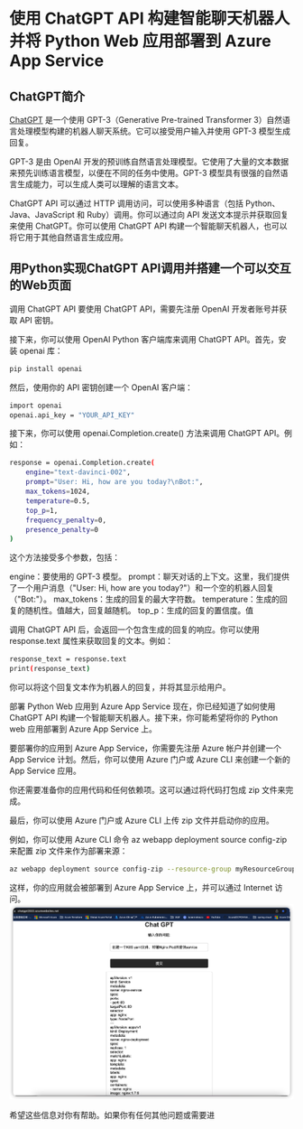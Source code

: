 # 使用 ChatGPT API 构建智能聊天机器人并将 Python Web 应用部署到 Azure App Service

## ChatGPT简介
[ChatGPT](https://openai.com/blog/chatgpt/) 是一个使用 GPT-3（Generative Pre-trained Transformer 3）自然语言处理模型构建的机器人聊天系统。它可以接受用户输入并使用 GPT-3 模型生成回复。

GPT-3 是由 OpenAI 开发的预训练自然语言处理模型。它使用了大量的文本数据来预先训练语言模型，以便在不同的任务中使用。GPT-3 模型具有很强的自然语言生成能力，可以生成人类可以理解的语言文本。

ChatGPT API 可以通过 HTTP 调用访问，可以使用多种语言（包括 Python、Java、JavaScript 和 Ruby）调用。你可以通过向 API 发送文本提示并获取回复来使用 ChatGPT。你可以使用 ChatGPT API 构建一个智能聊天机器人，也可以将它用于其他自然语言生成应用。


## 用Python实现ChatGPT API调用并搭建一个可以交互的Web页面

调用 ChatGPT API
要使用 ChatGPT API，需要先注册 OpenAI 开发者账号并获取 API 密钥。

接下来，你可以使用 OpenAI Python 客户端库来调用 ChatGPT API。首先，安装 openai 库：

```bash
pip install openai
```
然后，使用你的 API 密钥创建一个 OpenAI 客户端：

```bash
import openai
openai.api_key = "YOUR_API_KEY"
```
接下来，你可以使用 openai.Completion.create() 方法来调用 ChatGPT API。例如：

```bash
response = openai.Completion.create(
    engine="text-davinci-002",
    prompt="User: Hi, how are you today?\nBot:",
    max_tokens=1024,
    temperature=0.5,
    top_p=1,
    frequency_penalty=0,
    presence_penalty=0
)
```
这个方法接受多个参数，包括：

engine：要使用的 GPT-3 模型。
prompt：聊天对话的上下文。这里，我们提供了一个用户消息（"User: Hi, how are you today?"）和一个空的机器人回复（"Bot:"）。
max_tokens：生成的回复的最大字符数。
temperature：生成的回复的随机性。值越大，回复越随机。
top_p：生成的回复的置信度。值



调用 ChatGPT API 后，会返回一个包含生成的回复的响应。你可以使用 response.text 属性来获取回复的文本。例如：

```bash
response_text = response.text
print(response_text)
```
你可以将这个回复文本作为机器人的回复，并将其显示给用户。

部署 Python Web 应用到 Azure App Service
现在，你已经知道了如何使用 ChatGPT API 构建一个智能聊天机器人。接下来，你可能希望将你的 Python web 应用部署到 Azure App Service 上。

要部署你的应用到 Azure App Service，你需要先注册 Azure 帐户并创建一个 App Service 计划。然后，你可以使用 Azure 门户或 Azure CLI 来创建一个新的 App Service 应用。

你还需要准备你的应用代码和任何依赖项。这可以通过将代码打包成 zip 文件来完成。

最后，你可以使用 Azure 门户或 Azure CLI 上传 zip 文件并启动你的应用。

例如，你可以使用 Azure CLI 命令 az webapp deployment source config-zip 来配置 zip 文件来作为部署来源：

```bash
az webapp deployment source config-zip --resource-group myResourceGroup --name myApp --src myapp.zip
```

这样，你的应用就会被部署到 Azure App Service 上，并可以通过 Internet 访问。
![ChatGPT Web界面](./media/9.png)

希望这些信息对你有帮助。如果你有任何其他问题或需要进